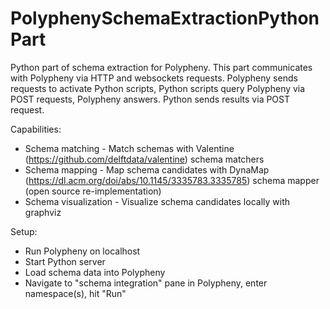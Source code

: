 # PolyphenySchemaExtractionPythonPart
Python part of schema extraction for Polypheny.
This part communicates with Polypheny via HTTP and websockets requests. Polypheny sends requests to activate Python scripts, Python scripts query Polypheny via POST requests, Polypheny answers. Python sends results via POST request.

Capabilities:
- Schema matching - Match schemas with Valentine (https://github.com/delftdata/valentine) schema matchers
- Schema mapping - Map schema candidates with DynaMap (https://dl.acm.org/doi/abs/10.1145/3335783.3335785) schema mapper (open source re-implementation)
- Schema visualization - Visualize schema candidates locally with graphviz

Setup:
- Run Polypheny on localhost
- Start Python server
- Load schema data into Polypheny
- Navigate to "schema integration" pane in Polypheny, enter namespace(s), hit "Run"

